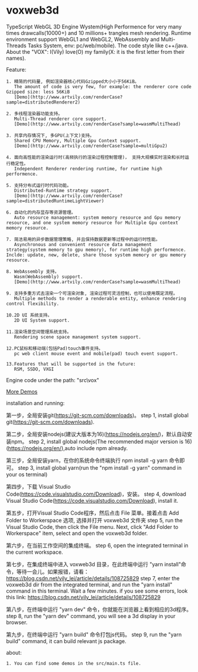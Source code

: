 # voxweb3d
TypeScript WebGL 3D Engine Wystem(High Performence for very many times drawcalls(10000+) and 10 millions+ trangles mesh rendering. Runtime environment support WebGL1 and WebGL2, WebAssembly and Multi-Threads Tasks System, env: pc/web/mobile). The code style like c++/java.
About the "VOX": I(Vily) love(O) my family(X: it is the first letter from their names).

Feature:

    1. 精简的代码量, 例如渲染器核心代码Gzipped大小小于56KiB。
       The amount of code is very few, for example: the renderer core code Gzipped size: less 56KiB
       [Demo](http://www.artvily.com/renderCase?sample=distributedRenderer2)

    2. 多线程渲染器功能支持。
       Multi-Thread renderer core support.
       [Demo](http://www.artvily.com/renderCase?sample=wasmMultiThead)

    3. 共享内存情况下, 多GPU(上下文)支持。
       Shared CPU Memory, Multiple Gpu Context support.
       [Demo](http://www.artvily.com/renderCase?sample=multiGpu2)

    4. 面向高性能的渲染运行时(高频执行的渲染过程控制管理)， 支持大规模实时渲染和长时运行稳定性。
       Independent Renderer rendering runtime, for runtime high performence.

    5. 支持分布式运行时代码功能。
       Distributed-Runtime strategy support.
       [Demo](http://www.artvily.com/renderCase?sample=distributedRuntimeLightViewer)

    6. 自动化的内存显存等资源管理。
       Auto resource management: system memory resource and Gpu memory resource, and one system memory resource for Multiple Gpu context memory resource.

    7. 简洁易用的异步数据管理策略, 并且保持数据更新等过程中的运行时性能。
       Asynchronous and convenient resource data management strategy(system memory to gpu memory), for runtime high performence. Inclde: update, new, delete, share those system memory or gpu memory resource.

    8. WebAssembly 支持。
       Wasm(WebAssembly) support.
       [Demo](http://www.artvily.com/renderCase?sample=wasmMultiThead)

    9. 支持多重方式去渲染一个可渲染对象, 渲染过程可灵活控制，也可以使用既定流程。
       Multiple methods to render a renderable entity, enhance rendering control flexibility.

    10.2D UI 系统支持。
       2D UI System support.

    11.渲染场景空间管理系统支持。
       Rendering scene space management system support.

    12.PC鼠标和移动端(包括Pad)touch事件支持。
       pc web client mouse event and mobile(pad) touch event support.

    13.Features that will be supported in the future:
       RSM, SSDO, VXGI

Engine code under the path: "src\vox\"

[More Demos](http://www.artvily.com)

installation and running:

   第一步，全局安装git(https://git-scm.com/downloads)。
   step 1, install global git(https://git-scm.com/downloads).

   第二步，全局安装nodejs(建议大版本为16)(https://nodejs.org/en/)，默认自动安装npm。
   step 2, install global nodejs(The recommended major version is 16)(https://nodejs.org/en/),auto include npm already.

   第三步，全局安装yarn，在你的系统命令终端执行 npm install -g yarn 命令即可。
   step 3, install global yarn(run the "npm install -g yarn" command in your os terminal)

   第四步，下载 Visual Studio Code(https://code.visualstudio.com/Download)，安装。
   step 4, download Visual Studio Code(https://code.visualstudio.com/Download), install it.

   第五步，打开Visual Studio Code程序，然后点击 File 菜单。接着点击 Add Folder to Workerspace 选项, 选择并打开 voxweb3d 文件夹
   step 5, run the Visual Studio Code, then click the File menu. Next, click "Add Folder to Workerspace" item, select and open the voxweb3d folder.

   第六步，在当前工作空间的集成终端。
   step 6, open the integrated terminal in the current workspace.

   第七步，在集成终端中进入 voxweb3d 目录，在此终端中运行 "yarn install"命令，等待一会儿。如果报错，请看：https://blog.csdn.net/vily_lei/article/details/108725829
   step 7, enter the voxweb3d dir from the integrated terminal, and run the "yarn install" command in this terminal. Wait a few minutes.
   if you see some errors, look this link: https://blog.csdn.net/vily_lei/article/details/108725829
    
   第八步，在终端中运行 "yarn dev" 命令，你就能在浏览器上看到相应的3d程序。
   step 8, run the "yarn dev" command, you will see a 3d display in your browser.
   
   第九步，在终端中运行 "yarn build" 命令打包js代码。
   step 9, run the "yarn build" command, it can build relevant js package.

about:

    1. You can find some demos in the src/main.ts file.

